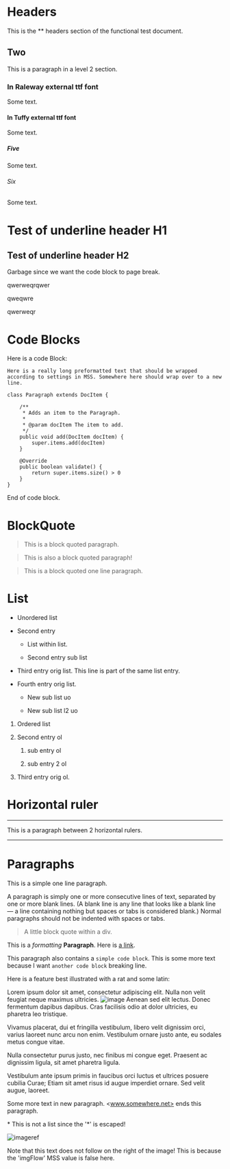<!--
    This is a comment!

    @PDFTitle("Test of PDFBox PDF generating")
    @PDFSubject("PDF generation")
    @PDFKeywords("Test inline")
    @PDFVersion(1.0)
    @PDFAuthor("Tommy Svensson")
    @PDFCopyright("Copyright (C) 2012 Natusoft AB")
    @PDFTitlePageImage("tommy.jpg:260.0:400.0")

-->
# Headers

This is the ** headers section of the functional test document.

## Two

This is a paragraph in a level 2 section.

### In Raleway external ttf font

Some text.

#### In Tuffy external ttf font

Some text.

##### Five

Some text.

###### Six

Some text.

Test of underline header H1
===========================

Test of underline header H2
---------------------------

Garbage since we want the code block to page break.

qwerweqrqwer

qweqwre

qwerweqr

# Code Blocks

Here is a code Block:

    Here is a really long preformatted text that should be wrapped according to settings in MSS. Somewhere here should wrap over to a new line. 
    
    class Paragraph extends DocItem {

        /**
         * Adds an item to the Paragraph.
         *
         * @param docItem The item to add.
         */
        public void add(DocItem docItem) {
            super.items.add(docItem)
        }

        @Override
        public boolean validate() {
            return super.items.size() > 0
        }
    }

End of code block.

# BlockQuote

> This is
> a block
> quoted paragraph.

> This is also
  a block quoted
  paragraph!

> This is a block quoted one line paragraph.

# List

* Unordered list

* Second entry

  * List within list.

  * Second entry sub list

* Third entry orig list.
  This line is part of the same list entry.

* Fourth entry orig list.

  * New sub list uo

  * New sub list l2 uo

1. Ordered list

1. Second entry ol

   1. sub entry ol

   1. sub entry 2 ol

1. Third entry orig ol.

# Horizontal ruler

---

This is a paragraph between 2 horizontal rulers.

---

# Paragraphs

This is a simple one line paragraph.

<div class="qaz">

A paragraph is simply one or more consecutive lines of text, separated by one or more blank lines.
(A blank line is any line that looks like a blank line — a line containing nothing but spaces or
tabs is considered blank.) Normal paragraphs should not be indented with spaces or tabs.

> A little block quote within a div.

</div>

This is a _formatting_ __Paragraph__. Here is [a link](http://to.somewhere.net/).

This paragraph
also contains a `simple code block`. This is some more text because I want `another code block` breaking line.

Here is a feature best illustrated with a rat and some latin:

<div class="rat">

Lorem ipsum dolor sit amet,
consectetur adipiscing elit. Nulla non velit feugiat neque maximus ultricies.
![image](http://65.media.tumblr.com/07de24dd41bc31f53462f7e600c7418a/tumblr_inline_nupsstqiqk1ty84t8_500.png)
Aenean sed elit lectus. Donec fermentum dapibus dapibus.
Cras facilisis odio at dolor ultricies, eu pharetra leo tristique.

Vivamus placerat, dui et fringilla vestibulum, libero velit dignissim
orci, varius laoreet nunc arcu non enim. Vestibulum ornare justo ante, eu sodales metus congue vitae.

Nulla consectetur purus justo, nec
finibus mi congue eget. Praesent ac dignissim ligula, sit amet pharetra ligula.

Vestibulum ante ipsum primis in faucibus orci luctus et ultrices posuere cubilia Curae; Etiam sit amet risus id augue
imperdiet ornare. Sed velit augue, laoreet.

</div>

Some more text in new paragraph. <www.somewhere.net> ends this paragraph.

\* This is not a list since the \'\*\' is escaped!

![imageref]

Note that this text does not follow on the right of the image! This is because the 'imgFlow' MSS value is false here.

[imageref]: https://raw.githubusercontent.com/dcurtis/markdown-mark/master/png/32x20-solid.png

<!--

-->
